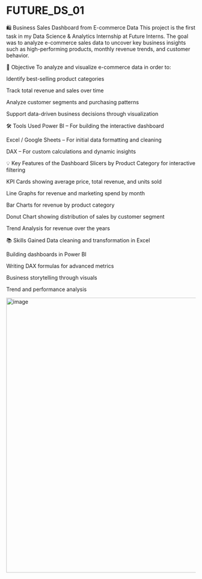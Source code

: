 # FUTURE_DS_01

🛍️ Business Sales Dashboard from E-commerce Data
This project is the first task in my Data Science & Analytics Internship at Future Interns. The goal was to analyze e-commerce sales data to uncover key business insights such as high-performing products, monthly revenue trends, and customer behavior.

📌 Objective
To analyze and visualize e-commerce data in order to:

Identify best-selling product categories

Track total revenue and sales over time

Analyze customer segments and purchasing patterns

Support data-driven business decisions through visualization

🛠 Tools Used
Power BI – For building the interactive dashboard

Excel / Google Sheets – For initial data formatting and cleaning

DAX – For custom calculations and dynamic insights

💡 Key Features of the Dashboard
Slicers by Product Category for interactive filtering

KPI Cards showing average price, total revenue, and units sold

Line Graphs for revenue and marketing spend by month

Bar Charts for revenue by product category

Donut Chart showing distribution of sales by customer segment

Trend Analysis for revenue over the years

📚 Skills Gained
Data cleaning and transformation in Excel

Building dashboards in Power BI

Writing DAX formulas for advanced metrics

Business storytelling through visuals

Trend and performance analysis


<img width="1304" height="730" alt="image" src="https://github.com/user-attachments/assets/c62956b2-b659-4a10-ab01-635cdd615f0e" />
